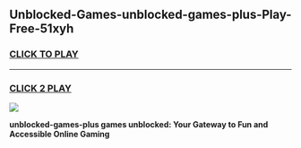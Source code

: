 
## Unblocked-Games-unblocked-games-plus-Play-Free-51xyh
<h3>
<a href="https://premium76.site?title=unblocked-games-plus&ref=09A">CLICK TO PLAY</a></h3>
<hr>

<h3>
<a href="https://premium76.site?title=unblocked-games-plus&ref=09A">CLICK 2 PLAY</a>
  
</h3>

<a href="https://premium76.site?title=unblocked-games-plus&ref=09A"><img src="https://clearcache.store/games.png"></a>


**unblocked-games-plus games unblocked: Your Gateway to Fun and Accessible Online Gaming**
